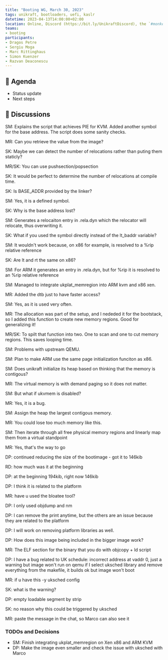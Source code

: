 ```yaml
---
title: "Booting WG, March 30, 2023"
tags: unikraft, bootloaders, uefi, kaslr
datetime: 2023-04-13T14:00:00+02:00
location: Online, Discord (https://bit.ly/UnikraftDiscord), the `#monkey-business` voice channel
teams:
- booting
participants:
- Dragos Petre
- Sergiu Moga
- Marc Rittinghaus
- Simon Kuenzer
- Razvan Deaconescu
---
```


## :dart: Agenda

- Status update
- Next steps

## :closed_book: Discussions

SM: Explains the script that achieves PIE for KVM. Added another symbol for the base address. The script does some sanity checks.

MR: Can you retrieve the value from the image?

SK: Maybe we can detect the number of relocations rather than puting them staticly?

MR/SK: You can use pushsection/popsection

SK: It would be perfect to determine the number of relocations at compile time.

SK: Is BASE_ADDR provided by the linker?

SM: Yes, it is a defined symbol.

SK: Why is the base address lost?

SM: Generates a relocaiton entry in .rela.dyn which the relocator will relocate, thus overwriting it.

SK: What if you used the symbol directly instead of the lt_baddr variable?

SM: It wouldn't work because, on x86 for example, is resolved to a %rip relative reference

SK: Are lt and rt the same on x86?

SM: For ARM it generates an entry in .rela.dyn, but for %rip it is resolved to an %rip relative reference

SM: Managed to integrate ukplat_memregion into ARM kvm and x86 xen.

MR: Added the dtb just to have faster access?

SM: Yes, as it is used very often.

MR: The allocation was part of the setup, and I nededed it for the bootstack, so I added this function to create new memory regions.
Good for generalizing it!

MR/SK: To spilt that function into two. One to scan and one to cut memory regions. This saves looping time.

SM: Problems with upstream QEMU.

SM: Plan to make ARM use the same page initialization funciton as x86.

SM: Does unikraft initialize its heap based on thinking that the memory is contigous?

MR: The virtual memory is with demand paging so it does not matter.

SM: But what if ukvmem is disabled?

MR: Yes, it is a bug.

SM: Assign the heap the largest contigous memory.

MR: You could lose too much memory like this.

SM: Then iterate through all free physical memory regions and linearly map them
from a virtual standpoint

MR: Yes, that's the way to go

DP: continued reducing the size of the bootimage -  got it to 146kib

RD: how much was it at the beginning

DP: at the beginning 194kib, right now 146kib

DP: I think it is related to the platform

MR: have u used the bloatee tool?

DP: I only used objdump and nm

DP: I can remove the print anytime, but the others are an issue because they are
    related to the platform

DP: I will work on removing platform libraries as well.

DP: How does this image being included in the bigger image work?

MR: The ELF section for the binary that you do with objcopy + ld script

DP: I have a bug related to UK schedule: incorrect address at vaddr 0, just a
    warning but image won't run on qemu
    if I select uksched library and remove everything from the makefile, it builds ok
    but image won't boot

MR: if u have this -y uksched config

SK: what is the warning?

DP: empty loadable segment by strip

SK: no reason why this could be triggered by uksched

MR: paste the message in the chat, so Marco can also see it

### TODOs and Decisions

* SM: Finish integrating ukplat_memregion on Xen x86 and ARM KVM
* DP: Make the image even smaller and check the issue with uksched with Marco
